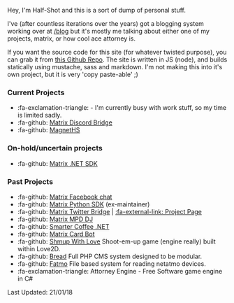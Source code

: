 Hey, I'm Half-Shot and this is a sort of dump of personal stuff.

I've (after countless iterations over the years) got a blogging system working over at [/blog](/blog/index) but it's mostly me talking about either one of my projects, matrix, or how cool ace attorney is.

If you want the source code for this site (for whatever twisted purpose), you can grab it from [this Github  Repo](https://github.com/Half-Shot/half-shot.uk). The site is written in JS (node), and builds statically using mustache, sass and markdown. I'm not making this into it's own project, but it is very 'copy paste-able' ;)

### Current Projects
* :fa-exclamation-triangle: - I'm currently busy with work stuff, so my time is limited sadly.
* :fa-github: [Matrix Discord Bridge](https://github.com/Half-Shot/matrix-appservice-discord)
* :fa-github: [MagnetHS](https://github.com/Half-Shot/MagnetHS)

### On-hold/uncertain projects
* :fa-github: [Matrix .NET SDK](https://github.com/Half-Shot/matrix-dotnet-sdk)


### Past Projects

* :fa-github: [Matrix Facebook chat](https://github.com/Half-Shot/matrix-fb-chat)
* :fa-github: [Matrix Python SDK](https://github.com/matrix-org/matrix-python-sdk) (ex-maintainer)
* :fa-github: [Matrix Twitter Bridge](https://github.com/Half-Shot/matrix-appservice-twitter) | [:fa-external-link: Project Page](https://half-shot.github.io/matrix-appservice-twitter/)
* :fa-github: [Matrix MPD DJ](https://github.com/Half-Shot/matrix-mpd-dj)
* :fa-github: [Smarter Coffee .NET](https://github.com/Half-Shot/Smarter-Coffee-NET)
* :fa-github: [Matrix Card Bot](https://github.com/Half-Shot/matrix-card-bot)
* :fa-github: [Shmup With Love](https://github.com/Half-Shot/ShmupWithLove) Shoot-em-up game (engine really) built within Love2D.
* :fa-github: [Bread](https://github.com/Half-Shot/bread) Full PHP CMS system designed to be modular.
* :fa-github: [Fatmo](https://github.com/Half-Shot/fatmo) File based system for reading netatmo devices.
* :fa-exclamation-triangle: Attorney Engine - Free Software game engine in C#

Last Updated: 21/01/18
